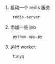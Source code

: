 

1. 启动一个 redis 服务

        redis-server

2. 添加一些 job

        python app.py

3. 运行 worker:

        tinyq
